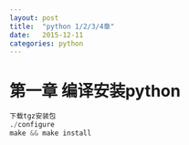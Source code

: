 ```yaml
---
layout: post
title:  "python 1/2/3/4章"
date:   2015-12-11
categories: python
---
```



# 第一章 编译安装python

```python
下载tgz安装包
./configure
make && make install
```
